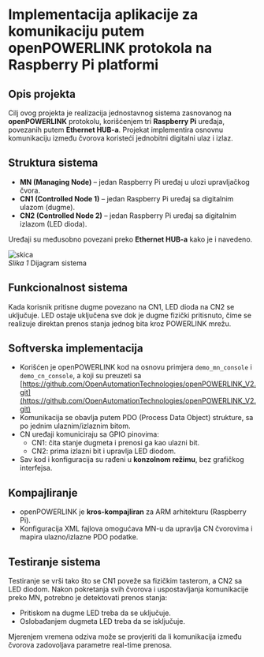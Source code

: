 # Implementacija aplikacije za komunikaciju putem openPOWERLINK protokola na Raspberry Pi platformi

## Opis projekta

Cilj ovog projekta je realizacija jednostavnog sistema zasnovanog na **openPOWERLINK** protokolu, korišćenjem tri **Raspberry Pi** uređaja, povezanih putem **Ethernet HUB-a**. Projekat implementira osnovnu komunikaciju između čvorova koristeći jednobitni digitalni ulaz i izlaz.

## Struktura sistema

- **MN (Managing Node)** – jedan Raspberry Pi uređaj u ulozi upravljačkog čvora.
- **CN1 (Controlled Node 1)** – jedan Raspberry Pi uređaj sa digitalnim ulazom (dugme).
- **CN2 (Controlled Node 2)** – jedan Raspberry Pi uređaj sa digitalnim izlazom (LED dioda).

Uređaji su međusobno povezani preko **Ethernet HUB-a** kako je i navedeno.


![skica](https://github.com/user-attachments/assets/39250d14-409f-4ecc-b048-593764f7d3ed) <br>
_Slika 1_ Dijagram sistema

## Funkcionalnost sistema

Kada korisnik pritisne dugme povezano na CN1, LED dioda na CN2 se uključuje. LED ostaje uključena sve dok je dugme fizički pritisnuto, čime se realizuje direktan prenos stanja jednog bita kroz POWERLINK mrežu.

## Softverska implementacija

- Korišćen je openPOWERLINK kod na osnovu primjera `demo_mn_console` i `demo_cn_console`, a koji su preuzeti sa [https://github.com/OpenAutomationTechnologies/openPOWERLINK_V2.git](https://github.com/OpenAutomationTechnologies/openPOWERLINK_V2.git)
- Komunikacija se obavlja putem PDO (Process Data Object) strukture, sa po jednim ulaznim/izlaznim bitom.
- CN uređaji komuniciraju sa GPIO pinovima:
  - CN1: čita stanje dugmeta i prenosi ga kao ulazni bit.
  - CN2: prima izlazni bit i upravlja LED diodom.
- Sav kod i konfiguracija su rađeni u **konzolnom režimu**, bez grafičkog interfejsa.

## Kompajliranje

- openPOWERLINK je **kros-kompajliran** za ARM arhitekturu (Raspberry Pi).
- Konfiguracija XML fajlova omogućava MN-u da upravlja CN čvorovima i mapira ulazno/izlazne PDO podatke.

## Testiranje sistema

Testiranje se vrši tako što se CN1 poveže sa fizičkim tasterom, a CN2 sa LED diodom. Nakon pokretanja svih čvorova i uspostavljanja komunikacije preko MN, potrebno je detektovati prenos stanja:

- Pritiskom na dugme LED treba da se uključuje.
- Oslobađanjem dugmeta LED treba da se isključuje.

Mjerenjem vremena odziva može se provjeriti da li komunikacija između čvorova zadovoljava parametre real-time prenosa.
